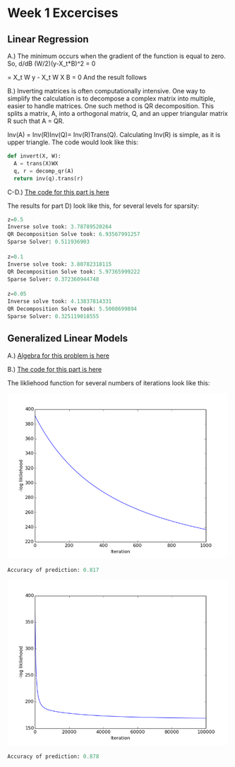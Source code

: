 # Week 1 Excercises

## Linear Regression

A.) The minimum occurs when the gradient of the function is equal to zero.
So, d/dB (W/2)(y-X_t*B)^2 = 0

= X_t W y - X_t W X B = 0
  And the result follows
  
B.) Inverting matrices is often computationally intensive. One way to simplify the calculation is to decompose a complex matrix into
multiple, easier to handle matrices. One such method is QR decomposition. This splits a matrix, A, into a orthogonal matrix, Q, 
and an upper triangular matrix R such that A = QR.

Inv(A) = Inv(R)Inv(Q)= Inv(R)Trans(Q). Calculating Inv(R) is simple, as it is upper triangle. The code would look like this:

```python
def invert(X, W):
  A = trans(X)WX
  q, r = decomp_qr(A)
  return inv(q).trans(r)
```

C-D.) [The code for this part is here](week1/ex1.py)

The results for part D) look like this, for several levels for sparsity:

```python
z=0.5
Inverse solve took: 3.78789520264
QR Decomposition Solve took: 6.93567991257
Sparse Solver: 0.511936903

z=0.1
Inverse solve took: 3.80782318115
QR Decomposition Solve took: 5.97365999222
Sparse Solver: 0.372360944748

z=0.05
Inverse solve took: 4.13837814331
QR Decomposition Solve took: 5.5008699894
Sparse Solver: 0.325119018555
```

## Generalized Linear Models

A.) [Algebra for this problem is here](image.png)

B.) [The code for this part is here](week1/ex2.py)

The likliehood function for several numbers of iterations look like this:

<img src="https://github.com/afwebb/SDS-385/blob/master/week1/deepest_descent_1000.png" width="500">

```python
Accuracy of prediction: 0.817
```

<img src="https://github.com/afwebb/SDS-385/blob/master/week1/deepest_descent_100000.png" width="500">

```python
Accuracy of prediction: 0.878
```

